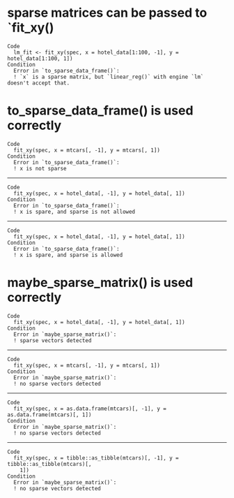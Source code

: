 # sparse matrices can be passed to `fit_xy()

    Code
      lm_fit <- fit_xy(spec, x = hotel_data[1:100, -1], y = hotel_data[1:100, 1])
    Condition
      Error in `to_sparse_data_frame()`:
      ! `x` is a sparse matrix, but `linear_reg()` with engine `lm` doesn't accept that.

# to_sparse_data_frame() is used correctly

    Code
      fit_xy(spec, x = mtcars[, -1], y = mtcars[, 1])
    Condition
      Error in `to_sparse_data_frame()`:
      ! x is not sparse

---

    Code
      fit_xy(spec, x = hotel_data[, -1], y = hotel_data[, 1])
    Condition
      Error in `to_sparse_data_frame()`:
      ! x is spare, and sparse is not allowed

---

    Code
      fit_xy(spec, x = hotel_data[, -1], y = hotel_data[, 1])
    Condition
      Error in `to_sparse_data_frame()`:
      ! x is spare, and sparse is allowed

# maybe_sparse_matrix() is used correctly

    Code
      fit_xy(spec, x = hotel_data[, -1], y = hotel_data[, 1])
    Condition
      Error in `maybe_sparse_matrix()`:
      ! sparse vectors detected

---

    Code
      fit_xy(spec, x = mtcars[, -1], y = mtcars[, 1])
    Condition
      Error in `maybe_sparse_matrix()`:
      ! no sparse vectors detected

---

    Code
      fit_xy(spec, x = as.data.frame(mtcars)[, -1], y = as.data.frame(mtcars)[, 1])
    Condition
      Error in `maybe_sparse_matrix()`:
      ! no sparse vectors detected

---

    Code
      fit_xy(spec, x = tibble::as_tibble(mtcars)[, -1], y = tibble::as_tibble(mtcars)[,
        1])
    Condition
      Error in `maybe_sparse_matrix()`:
      ! no sparse vectors detected


